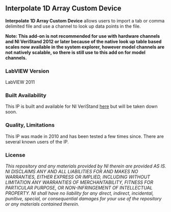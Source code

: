 ## Interpolate 1D Array Custom Device ##

**Interpolate 1D Array Custom Device** allows users to import a tab or comma delimited file and use a channel to look up data points in the file.

**Note: This add-on is not recommended for use with hardware channels and NI VeriStand 2012 or later because of the native look up table based scales now available in the system explorer, however model channels are not natively scalable, so there is still use to this add on for model channels.**

### LabVIEW Version ###

LabVIEW 2011

### Built Availability ###

This IP is built and available for NI VeriStand [here](http://www.ni.com/white-paper/11538/en/) but will be taken down soon.

### Quality, Limitations ###

This IP was made in 2010 and has been tested a few times since. There are several known users of the IP.

### License ###

*This repository and any materials provided by NI therein are provided AS IS. NI DISCLAIMS ANY AND ALL LIABILITIES FOR AND MAKES NO WARRANTIES, EITHER EXPRESS OR IMPLIED, INCLUDING WITHOUT LIMITATION ANY WARRANTIES OF MERCHANTABILITY, FITNESS FOR  PARTICULAR PURPOSE, OR NON-INFRINGEMENT OF INTELLECTUAL PROPERTY. NI shall have no liability for any direct, indirect, incidental, punitive, special, or consequential damages for your use of the repository or any materials contained therein.*